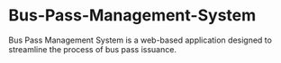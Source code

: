 # Bus-Pass-Management-System
Bus Pass Management System is a web-based application designed to streamline the process of bus pass issuance.
